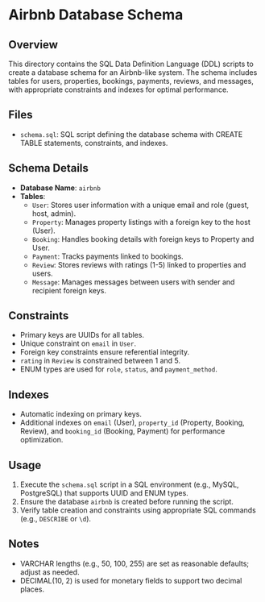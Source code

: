# Airbnb Database Schema

## Overview
This directory contains the SQL Data Definition Language (DDL) scripts to create a database schema for an Airbnb-like system. The schema includes tables for users, properties, bookings, payments, reviews, and messages, with appropriate constraints and indexes for optimal performance.

## Files
- `schema.sql`: SQL script defining the database schema with CREATE TABLE statements, constraints, and indexes.

## Schema Details
- **Database Name**: `airbnb`
- **Tables**:
  - `User`: Stores user information with a unique email and role (guest, host, admin).
  - `Property`: Manages property listings with a foreign key to the host (User).
  - `Booking`: Handles booking details with foreign keys to Property and User.
  - `Payment`: Tracks payments linked to bookings.
  - `Review`: Stores reviews with ratings (1-5) linked to properties and users.
  - `Message`: Manages messages between users with sender and recipient foreign keys.

## Constraints
- Primary keys are UUIDs for all tables.
- Unique constraint on `email` in `User`.
- Foreign key constraints ensure referential integrity.
- `rating` in `Review` is constrained between 1 and 5.
- ENUM types are used for `role`, `status`, and `payment_method`.

## Indexes
- Automatic indexing on primary keys.
- Additional indexes on `email` (User), `property_id` (Property, Booking, Review), and `booking_id` (Booking, Payment) for performance optimization.

## Usage
1. Execute the `schema.sql` script in a SQL environment (e.g., MySQL, PostgreSQL) that supports UUID and ENUM types.
2. Ensure the database `airbnb` is created before running the script.
3. Verify table creation and constraints using appropriate SQL commands (e.g., `DESCRIBE` or `\d`).

## Notes
- VARCHAR lengths (e.g., 50, 100, 255) are set as reasonable defaults; adjust as needed.
- DECIMAL(10, 2) is used for monetary fields to support two decimal places.